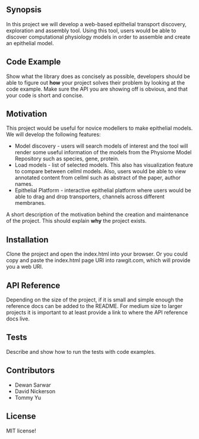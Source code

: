## Synopsis

In this project we will develop a web-based epithelial transport discovery, exploration and assembly tool. Using this tool, users would be able to discover computational physiology models in order to assemble and create an epithelial model.

## Code Example

Show what the library does as concisely as possible, developers should be able to figure out **how** your project solves their problem by looking at the code example. Make sure the API you are showing off is obvious, and that your code is short and concise.

## Motivation

This project would be useful for novice modellers to make epithelial models. We will develop the following features:
* Model discovery - users will search models of interest and the tool will render some useful information of the models from the Physiome Model Repository such as species, gene, protein.
* Load models - list of selected models. This also has visualization feature to compare between cellml models. Also, users would be able to view annotated content from cellml such as abstract of the paper, author names.
* Epithelial Platform - interactive epithelial platform where users would be able to drag and drop transporters, channels across different membranes.

A short description of the motivation behind the creation and maintenance of the project. This should explain **why** the project exists.

## Installation

Clone the project and open the index.html into your browser. Or you could copy and paste the index.html page URI into rawgit.com, which will provide you a web URI.

## API Reference

Depending on the size of the project, if it is small and simple enough the reference docs can be added to the README. For medium size to larger projects it is important to at least provide a link to where the API reference docs live.

## Tests

Describe and show how to run the tests with code examples.

## Contributors

- Dewan Sarwar
- David Nickerson
- Tommy Yu

## License

MIT license!
